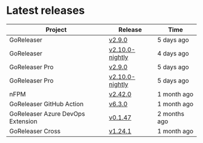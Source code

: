# Latest releases

| Project                           | Release                                                                                         | Time        |
| --------------------------------- | ----------------------------------------------------------------------------------------------- | ----------- |
| GoReleaser | [v2.9.0](https://github.com/goreleaser/goreleaser/releases/tag/v2.9.0) | 5 days ago |
| GoReleaser | [v2.10.0-nightly](https://github.com/goreleaser/goreleaser/releases/tag/nightly) | 4 days ago |
| GoReleaser Pro | [v2.9.0](https://github.com/goreleaser/goreleaser-pro/releases/tag/v2.9.0) | 5 days ago |
| GoReleaser Pro | [v2.10.0-nightly](https://github.com/goreleaser/goreleaser-pro/releases/tag/nightly) | 5 days ago |
| nFPM | [v2.42.0](https://github.com/goreleaser/nfpm/releases/tag/v2.42.0) | 1 month ago |
| GoReleaser GitHub Action | [v6.3.0](https://github.com/goreleaser/goreleaser-action/releases/tag/v6.3.0) | 1 month ago |
| GoReleaser Azure DevOps Extension | [v0.1.47](https://github.com/goreleaser/goreleaser-azure-devops-extension/releases/tag/v0.1.47) | 2 months ago |
| GoReleaser Cross | [v1.24.1](https://github.com/goreleaser/goreleaser-cross/releases/tag/v1.24.1) | 1 month ago |
